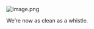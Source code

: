 
![image.png](https://prod-files-secure.s3.us-west-2.amazonaws.com/d5da4832-3825-4b06-9f7d-86c687d890a2/fe6ae0bb-7412-4111-8fdb-b061543f5331/image.png?X-Amz-Algorithm=AWS4-HMAC-SHA256&X-Amz-Content-Sha256=UNSIGNED-PAYLOAD&X-Amz-Credential=AKIAT73L2G45HZZMZUHI%2F20240903%2Fus-west-2%2Fs3%2Faws4_request&X-Amz-Date=20240903T091838Z&X-Amz-Expires=3600&X-Amz-Signature=ba657aec43b68d11242bafbcaa4662098033dc21444a0e263e08f9c4ab004673&X-Amz-SignedHeaders=host&x-id=GetObject)


We’re now as clean as a whistle. 

